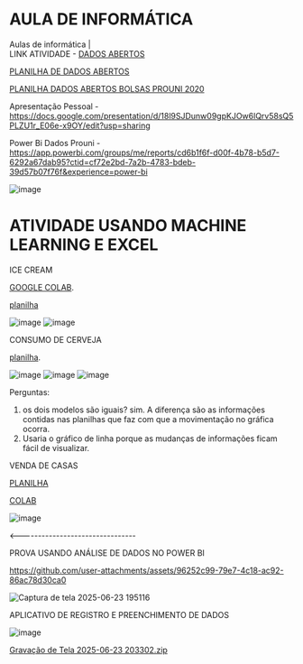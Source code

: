 # AULA DE INFORMÁTICA
Aulas de informática |  
LINK ATIVIDADE - [DADOS ABERTOS](https://fatecspgov-my.sharepoint.com/:u:/r/personal/maria_nascimento50_fatec_sp_gov_br/Documents/Arquivos%20de%20Chat%20do%20Microsoft%20Teams/DADOS%20ABERTOS.pbix?csf=1&web=1&e=7xDOKH)

[PLANILHA DE DADOS ABERTOS](https://fatecspgov-my.sharepoint.com/:x:/r/personal/maria_nascimento50_fatec_sp_gov_br/Documents/Microsoft%20Teams%20Chat%20Files/Quantidade%20de%20alunos%20estrangeiros%20por%20nacionalidade_2%C2%B0%20Semestre%202023-1.xlsx?d=w7f117f2db98945a1a1d071318bcbb5a4&csf=1&web=1&e=xHHqVi)

[PLANILHA DADOS ABERTOS BOLSAS PROUNI 2020](https://dadosabertos.mec.gov.br/images/conteudo/prouni/2020/ProuniRelatorioDadosAbertos2020.csv)

Apresentação Pessoal - https://docs.google.com/presentation/d/18l9SJDunw09gpKJOw6lQrv58sQ5PLZU1r_E06e-x9OY/edit?usp=sharing

Power Bi Dados Prouni - https://app.powerbi.com/groups/me/reports/cd6b1f6f-d00f-4b78-b5d7-6292a67dab95?ctid=cf72e2bd-7a2b-4783-bdeb-39d57b07f76f&experience=power-bi

![image](https://github.com/user-attachments/assets/1504d03c-3458-48d1-98b3-a3635efa4272)



# ATIVIDADE USANDO MACHINE LEARNING E EXCEL
ICE CREAM 

[GOOGLE COLAB](https://teams.microsoft.com/l/message/48:notes/1747694716179?context=%7B%22contextType%22%3A%22chat%22%2C%22oid%22%3A%228%3Aorgid%3Aeb0e9c29-cfb4-4409-899c-81a6e6ba5110%22%7D).

[planilha](https://fatecspgov-my.sharepoint.com/:x:/r/personal/maria_nascimento50_fatec_sp_gov_br/Documents/Ice%20Cream%201%20-%20Copiar.xlsx?d=w3d55f2b3212143dda882e996abc0536f&csf=1&web=1&e=rqznDg)


![image](https://github.com/user-attachments/assets/d0e9443b-060a-42c4-a96d-2a7fb6a161d3)
![image](https://github.com/user-attachments/assets/b0603f74-1dbe-4df7-b0b5-9983f38ef1bc)


CONSUMO DE CERVEJA

[planilha](https://fatecspgov-my.sharepoint.com/:x:/r/personal/maria_nascimento50_fatec_sp_gov_br/Documents/Consumo_cerveja%201.xlsx?d=wf9843fd795254d5d99df1477a3dc891d&csf=1&web=1&e=JCTAmX).

![image](https://github.com/user-attachments/assets/1bf2748c-4df3-464b-a140-1bf771c9b181)
![image](https://github.com/user-attachments/assets/aa4c63d9-59be-44cc-a375-ee4f0e23b8a5)
![image](https://github.com/user-attachments/assets/a8a47687-db8e-4e77-b774-e5a9b2122619)

Perguntas:
1) os dois modelos são iguais? sim. A diferença são as informações contidas nas planilhas que faz com que a movimentação no gráfica ocorra.
2) Usaria o gráfico de linha porque as mudanças de informações ficam fácil de visualizar.

VENDA DE CASAS

[PLANILHA](https://fatecspgov-my.sharepoint.com/:x:/g/personal/maria_nascimento50_fatec_sp_gov_br/EW2Kv4pZtGdAkNpTPgfNV0wBQ3lEpEqMVv8AXFWuh2UA5w)

[COLAB](https://colab.research.google.com/drive/1lAI1UxJoXL0Vf5eJAkS25wrsz9s9Xzln?usp=sharing)

![image](https://github.com/user-attachments/assets/71df87a0-7c9b-4c29-8a24-8b9e3691d811)

<--------------------------------

PROVA USANDO ANÁLISE DE DADOS NO POWER BI

https://github.com/user-attachments/assets/96252c99-79e7-4c18-ac92-86ac78d30ca0

![Captura de tela 2025-06-23 195116](https://github.com/user-attachments/assets/325e2ec5-08dc-491b-91a9-7eafceb5968c)

APLICATIVO DE REGISTRO E PREENCHIMENTO DE DADOS

![image](https://github.com/user-attachments/assets/a7424bc7-35fe-412c-b043-1d87716d9dd5)

[Gravação de Tela 2025-06-23 203302.zip](https://github.com/user-attachments/files/20873581/Gravacao.de.Tela.2025-06-23.203302.zip)



